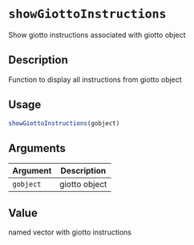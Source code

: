 # `showGiottoInstructions`

Show giotto instructions associated with giotto object


## Description

Function to display all instructions from giotto object


## Usage

```r
showGiottoInstructions(gobject)
```


## Arguments

Argument      |Description
------------- |----------------
`gobject`     |     giotto object


## Value

named vector with giotto instructions


